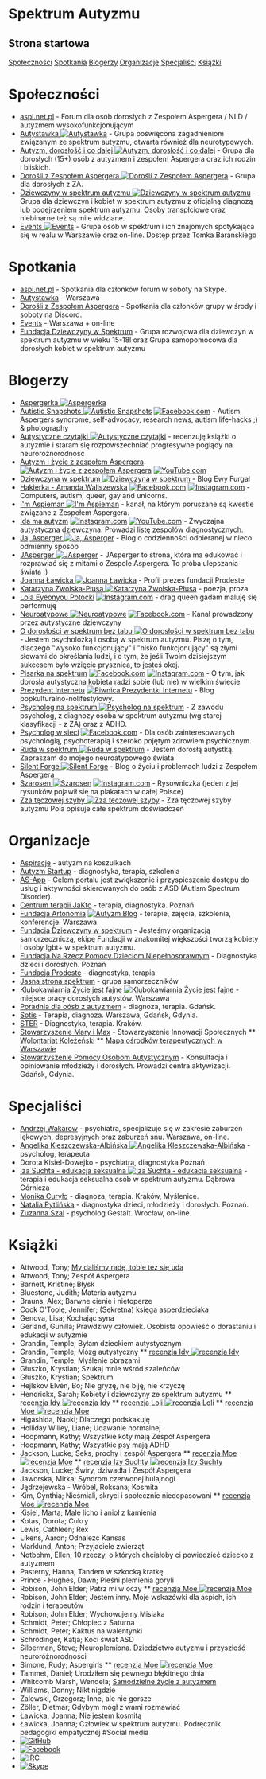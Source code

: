 # Spektrum Autyzmu
## Strona startowa
[Społeczności](#spo%25C5%2582eczno%25C5%259Bci) [Spotkania](#spotkania) [Blogerzy](#blogerzy) [Organizacje](#organizacje) [Specjaliści](#specjali%25C5%259Bci) [Książki](#ksi%25C4%2585%25C5%25BCki)
# Społeczności
* [aspi.net.pl](http://aspi.net.pl/) - Forum dla osób dorosłych z Zespołem Aspergera / NLD / autyzmem wysokofunkcjonującym
* [Autystawka ![Autystawka](images/fb.svg "Autystawka")](https://www.facebook.com/groups/Autystawka/) - Grupa poświęcona zagadnieniom związanym ze spektrum autyzmu, otwarta również dla neurotypowych.
* [Autyzm, dorosłość i co dalej ![Autyzm, dorosłość i co dalej](images/fb.svg "Autyzm, dorosłość i co dalej")](https://www.facebook.com/groups/autyzm.doroslosc/) - Grupa dla dorosłych (15+) osób z autyzmem i zespołem Aspergera oraz ich rodzin i bliskich.
* [Dorośli z Zespołem Aspergera ![Dorośli z Zespołem Aspergera](images/fb.svg "Dorośli z Zespołem Aspergera")](https://www.facebook.com/groups/1112099868832792/) - Grupa dla dorosłych z ZA.
* [Dziewczyny w spektrum autyzmu ![Dziewczyny w spektrum autyzmu](images/fb.svg "Dziewczyny w spektrum autyzmu")](https://www.facebook.com/groups/376752513042580/) - Grupa dla dziewczyn i kobiet w spektrum autyzmu z oficjalną diagnozą lub podejrzeniem spektrum autyzmu. Osoby transpłciowe oraz niebinarne też są mile widziane.
* [Events ![Events](images/fb.svg "Events")](https://www.facebook.com/tomasz.ewpws) - Grupa osób w spektrum i ich znajomych spotykająca się w realu w Warszawie oraz on-line. Dostęp przez Tomka Barańskiego
# Spotkania
* [aspi.net.pl](#aspi) - Spotkania dla członków forum w soboty na Skype.
* [Autystawka](#autystawka) - Warszawa
* [Dorośli z Zespołem Aspergera](#dorosli) - Spotkania dla członków grupy w środy i soboty na Discord.
* [Events](#events) - Warszawa + on-line
* [Fundacja Dziewczyny w Spektrum](https://dziewczynywspektrum.pl/nasze-dzialania/samopomoc/) - Grupa rozwojowa dla dziewczyn w spektrum autyzmu w wieku 15-18l oraz Grupa samopomocowa dla dorosłych kobiet w spektrum autyzmu
# Blogerzy
* [Aspergerka ![Aspergerka](images/ig.svg "Aspergerka")](https://www.instagram.com/aspergerka/)
* [Autistic Snapshots ![Autistic Snapshots](images/wp.svg "Autistic Snapshots")](https://aspiphotography.wordpress.com/) [![Facebook.com](images/fb.svg "Facebook.com")](https://www.facebook.com/aspiphotography) - Autism, Aspergers syndrome, self-advocacy, research news, autism life-hacks ;) & photography
* [Autystyczne czytajki ![Autystyczne czytajki](images/ig.svg "Autystyczne czytajki")](https://www.instagram.com/autystyczne.czytajki/) - recenzuję książki o autyzmie i staram się rozpowszechniać progresywne poglądy na neuroróżnorodność
* [Autyzm i życie z zespołem Aspergera ![Autyzm i życie z zespołem Aspergera](images/fb.svg "Autyzm i życie z zespołem Aspergera")](https://www.facebook.com/zespolasperger) [![YouTube.com](images/yt.svg "YouTube.com")](https://www.youtube.com/channel/UCczoerLzB3mtHxX65TsCvCw)
* [Dziewczyna w spektrum ![Dziewczyna w spektrum](images/wp.svg "Dziewczyna w spektrum")](https://dziewczynawspektrum.wordpress.com/) - Blog Ewy Furgał
* [Hakierka - Amanda Waliszewska](https://www.hakierka.pl/) [![Facebook.com](images/fb.svg "Facebook.com")](https://www.facebook.com/walmanda) [![Instagram.com](images/ig.svg "Instagram.com")](https://www.instagram.com/hakierka/) - Computers, autism, queer, gay and unicorns.
* [I'm Aspieman ![I'm Aspieman](images/yt.svg "I'm Aspieman")](https://www.youtube.com/channel/UCnZjTzN_PIHkdpDiS8sE-zQ) - kanał, na którym poruszane są kwestie związane z Zespołem Aspergera.
* [Ida ma autyzm](https://linktr.ee/idatymina) [![Instagram.com](images/ig.svg "Instagram.com")](https://www.instagram.com/ida_ma_autyzm/) [![YouTube.com](images/yt.svg "YouTube.com")](https://www.youtube.com/c/neuroatypowe) [](https://tiktok.com/@ida_ma_autyzm) - Zwyczajna autystyczna dziewczyna. Prowadzi listę zespołów diagnostycznych.
* [Ja, Asperger ![Ja, Asperger](images/fb.svg "Ja, Asperger")](https://www.facebook.com/wkapeluszukosmity/) - Blog o codzienności odbieranej w nieco odmienny sposób
* [JAsperger ![JAsperger](images/fb.svg "JAsperger")](https://www.facebook.com/JAspergerPL/) - JAsperger to strona, która ma edukować i rozprawiać się z mitami o Zespole Aspergera. To próba ulepszania świata :)
* [Joanna Ławicka ![Joanna Ławicka](images/ig.svg "Joanna Ławicka")](https://www.instagram.com/aska_lawicka/) - Profil prezes fundacji Prodeste
* [Katarzyna Zwolska-Płusa ![Katarzyna Zwolska-Płusa](images/ig.svg "Katarzyna Zwolska-Płusa")](https://www.instagram.com/k.zwolskaplusa/) - poezja, proza
* [Lola Eyeonyou Potocki](https://linktr.ee/Lola_Potocki) [![Instagram.com](images/ig.svg "Instagram.com")](https://www.instagram.com/lola_eyeonyou_potocki/) [](https://soundcloud.app.goo.gl/m25V4ePMvy6wgALy8) - drag queen gadam maluję się performuję
* [Neuroatypowe ![Neuroatypowe](images/yt.svg "Neuroatypowe")](https://www.youtube.com/c/neuroatypowe) [![Facebook.com](images/fb.svg "Facebook.com")](https://www.facebook.com/neuroatypowe) - Kanał prowadzony przez autystyczne dziewczyny
* [O dorosłości w spektrum bez tabu ![O dorosłości w spektrum bez tabu](images/fb.svg "O dorosłości w spektrum bez tabu")](https://www.facebook.com/o.doroslosci.w.spektrum.bez.tabu/) - Jestem psycholożką i osobą w spektrum autyzmu. Piszę o tym, dlaczego "wysoko funkcjonujący" i "nisko funkcjonujący" są złymi słowami do określania ludzi, i o tym, że jeśli Twoim dzisiejszym sukcesem było wzięcie prysznica, to jesteś okej.
* [Pisarka na spektrum](https://pisarkanaspektrum.pl/) [![Facebook.com](images/fb.svg "Facebook.com")](https://www.facebook.com/pisarkanaspektrum/) [![Instagram.com](images/ig.svg "Instagram.com")](https://www.instagram.com/agnieszkazakautorka/) - O tym, jak dorosła autystyczna kobieta radzi sobie (lub nie) w wielkim świecie
* [Prezydent Internetu](http://prezydentinternetu.pl/) [![Piwnica Prezydentki Internetu](images/fb.svg "Piwnica Prezydentki Internetu")](https://www.facebook.com/piwnicaq) - Blog popkulturalno-nolifestylowy.
* [Psycholog na spektrum ![Psycholog na spektrum](images/fb.svg "Psycholog na spektrum")](https://www.facebook.com/Psycholognaspektrum) - Z zawodu psycholog, z diagnozy osoba w spektrum autyzmu (wg starej klasyfikacji - z ZA) oraz z ADHD.
* [Psycholog w sieci](https://www.szadurska-prokopiuk.pl/) [![Facebook.com](images/fb.svg "Facebook.com")](https://www.facebook.com/psychologwsieci) - Dla osób zainteresowanych psychologią, psychoterapią i szeroko pojętym zdrowiem psychicznym.
* [Ruda w spektrum ![Ruda w spektrum](images/ig.svg "Ruda w spektrum")](https://www.instagram.com/ruda_w_spektrum/) - Jestem dorosłą autystką. Zapraszam do mojego neuroatypowego świata
* [Silent Forge ![Silent Forge](images/fb.svg "Silent Forge")](https://www.facebook.com/SilentForge/) - Blog o życiu i problemach ludzi z Zespołem Aspergera
* [Szarosen ![Szarosen](images/fb.svg "Szarosen")](https://www.facebook.com/szarosen) [![Instagram.com](images/ig.svg "Instagram.com")](https://www.instagram.com/szarosen_art/) - Rysowniczka (jeden z jej rysunków pojawił się na plakatach w całej Polsce)
* [Zza tęczowej szyby ![Zza tęczowej szyby](images/fb.svg "Zza tęczowej szyby")](https://www.facebook.com/zzateczowejszyby/) - Zza tęczowej szyby autyzmu Pola opisuje całe spektrum doświadczeń
# Organizacje
* [Aspiracje](http://aspiracje.com.pl/) - autyzm na koszulkach
* [Autyzm Startup](https://autyzm-startup.pl/) - diagnostyka, terapia, szkolenia
* [AS-App](https://as-app.pl/dla-osob-z-asd/) - Celem portalu jest zwiększenie i przyspieszenie dostępu do usług i aktywności skierowanych do osób z ASD (Autism Spectrum Disorder).
* [Centrum terapii JaKto](http://jakto.com.pl/) - terapia, diagnostyka. Poznań
* [Fundacja Artonomia](http://artonomia.org/) [![Autyzm Blog](images/fb.svg "Autyzm Blog")](https://www.facebook.com/autyzmblog/) - terapie, zajęcia, szkolenia, konferencje. Warszawa
* [Fundacja Dziewczyny w spektrum](https://dziewczynywspektrum.pl/) - Jesteśmy organizacją samorzeczniczą, ekipę Fundacji w znakomitej większości tworzą kobiety i osoby lgbt+ w spektrum autyzmu.
* [Fundacja Na Rzecz Pomocy Dzieciom Niepełnosprawnym](https://nowanadzieja.com.pl/) - Diagnostyka dzieci i dorosłych. Poznań
* [Fundacja Prodeste](http://www.prodeste.pl/) - diagnostyka, terapia
* [Jasna strona spektrum](https://jasnastronaspektrum.pl/) - grupa samorzeczników
* [Klubokawiarnia Życie jest fajne ![Klubokawiarnia Życie jest fajne](images/fb.svg "Klubokawiarnia Życie jest fajne")](https://www.facebook.com/KlubokawiarniaZycieJestFajne/) - miejsce pracy dorosłych autystów. Warszawa
* [Poradnia dla oósb z autyzmem](http://poradnia-autyzm.pl/) - diagnoza, terapia. Gdańsk.
* [Sotis](http://www.sotis.pl/) - Terapia, diagnoza. Warszawa, Gdańsk, Gdynia.
* [STER](https://strefaterapii.pl/) - Diagnostyka, terapia. Kraków.
* [Stowarzyszenie Mary i Max](http://www.maryimax.pl/) - Stowarzyszenie Innowacji Społecznych
** [Wolontariat Koleżeński](https://wolontariatkolezenski.pl)
** [Mapa ośrodków terapeutycznych w Warszawie](https://wolontariatkolezenski.pl/wstronespektrum/)
* [Stowarzyszenie Pomocy Osobom Autystycznym](https://www.spoa.org.pl/) - Konsultacja i opiniowanie młodzieży i dorosłych. Prowadzi centra aktywizacji. Gdańsk, Gdynia.
# Specjaliści
* [Andrzej Wakarow](https://psychiatrzy.pl/lekarze-psychiatrzy/#wakarow) - psychiatra, specjalizuje się w zakresie zaburzeń lękowych, depresyjnych oraz zaburzeń snu. Warszawa, on-line.
* [Angelika Kleszczewska-Albińska ![Angelika Kleszczewska-Albińska](images/fb.svg "Angelika Kleszczewska-Albińska")](https://www.facebook.com/profile.php?id=100013630629880) - psycholog, terapeuta
* Dorota Kisiel-Dowejko - psychiatra, diagnostyka Poznań
* [Iza Suchta - edukacja seksualna ![Iza Suchta - edukacja seksualna](images/ig.svg "Iza Suchta - edukacja seksualna")](https://www.instagram.com/santeriz.edukacja.seksualna/) - terapia i edukacja seksualna osób w spektrum autyzmu. Dąbrowa Górnicza
* [Monika Curyło](https://www.psyche-krakow.pl/) - diagnoza, terapia. Kraków, Myślenice.
* [Natalia Pytlińska](http://psychiatradzieciecy.info/) - diagnostyka dzieci, młodzieży i dorosłych. Poznań.
* [Zuzanna Szal](https://panoramafirm.pl/dolno%C5%9Bl%C4%85skie,wroc%C5%82awski,kie%C5%82cz%C3%B3w,ogrodowa,95/zuzanna_szal_gabinet_psychologiczny-zpxorb_gm.html) - psycholog Gestalt. Wrocław, on-line.
# Książki
* Attwood, Tony; [My daliśmy radę, tobie też się uda](https://harmonia.edu.pl/pl/p/MY-DALISMY-RADE%2C-TOBIE-TEZ-SIE-UDA/1767)
* Attwood, Tony; Zespół Aspergera
* Barnett, Kristine; Błysk
* Bluestone, Judith; Materia autyzmu
* Brauns, Alex; Barwne cienie i nietoperze
* Cook O'Toole, Jennifer; (Sekretna) księga asperdzieciaka
* Genova, Lisa; Kochając syna
* Gerland, Gunilla; Prawdziwy człowiek. Osobista opowieść o dorastaniu i edukacji w autyzmie
* Grandin, Temple; Byłam dzieckiem autystycznym
* Grandin, Temple; Mózg autystyczny
** [recenzja Idy ![recenzja Idy](images/ig.svg "recenzja Idy")](https://www.instagram.com/p/CJjMOXon0V2/)
* Grandin, Temple; Myślenie obrazami
* Głuszko, Krystian; Szukaj mnie wśród szaleńców
* Głuszko, Krystian; Spektrum
* Hejlskov Elvén, Bo; Nie gryzę, nie biję, nie krzyczę
* Hendrickx, Sarah; Kobiety i dziewczyny ze spektrum autyzmu
** [recenzja Idy ![recenzja Idy](images/ig.svg "recenzja Idy")](https://www.instagram.com/p/CH5pqteL8sz/)
** [recenzja Loli ![recenzja Loli](images/ig.svg "recenzja Loli")](https://www.instagram.com/p/CHUmqGNnPZ9/)
** [recenzja Moe ![recenzja Moe](images/ig.svg "recenzja Moe")](https://www.instagram.com/p/CJnXsy0sqRE/)
* Higashida, Naoki; Dlaczego podskakuję
* Holliday Willey, Liane; Udawanie normalnej
* Hoopmann, Kathy; Wszystkie koty mają Zespół Aspergera
* Hoopmann, Kathy; Wszystkie psy mają ADHD
* Jackson, Lucke; Seks, prochy i zespół Aspergera
** [recenzja Moe ![recenzja Moe](images/ig.svg "recenzja Moe")](https://www.instagram.com/p/CK8pAqeH9LG/)
** [recenzja Izy Suchty ![recenzja Izy Suchty](images/ig.svg "recenzja Izy Suchty")](https://www.instagram.com/p/CLT8ARAn-7J/)
* Jackson, Lucke; Świry, dziwadła i Zespół Aspergera
* Jaworska, Mirka; Syndrom czerwonej hulajnogi
* Jędrzejewska - Wróbel, Roksana; Kosmita
* Kim, Cynthia; Nieśmiali, skryci i społecznie niedopasowani
** [recenzja Moe ![recenzja Moe](images/ig.svg "recenzja Moe")](https://www.instagram.com/p/CJtBc5-Mbhf/)
* Kisiel, Marta; Małe licho i anioł z kamienia
* Kotas, Dorota; Cukry
* Lewis, Cathleen; Rex
* Likens, Aaron; Odnaleźć Kansas
* Marklund, Anton; Przyjaciele zwierząt
* Notbohm, Ellen; 10 rzeczy, o których chciałoby ci powiedzieć dziecko z autyzmem
* Pasterny, Hanna; Tandem w szkocką kratkę
* Prince - Hughes, Dawn; Pieśni plemienia goryli
* Robison, John Elder; Patrz mi w oczy
** [recenzja Moe ![recenzja Moe](images/ig.svg "recenzja Moe")](https://www.instagram.com/p/CL7TzFrHC1l/)
* Robison, John Elder; Jestem inny. Moje wskazówki dla aspich, ich rodzin i terapeutów
* Robison, John Elder; Wychowujemy Misiaka
* Schmidt, Peter; Chłopiec z Saturna
* Schmidt, Peter; Kaktus na walentynki
* Schrödinger, Katja; Koci świat ASD
* Silberman, Steve; Neuroplemiona. Dziedzictwo autyzmu i przyszłość neuroróżnorodności
* Simone, Rudy; Aspergirls
** [recenzja Moe ![recenzja Moe](images/ig.svg "recenzja Moe")](https://www.instagram.com/p/CKD-0UPHQjt/)
* Tammet, Daniel; Urodziłem się pewnego błękitnego dnia
* Whitcomb Marsh, Wendela; [Samodzielne życie z autyzmem](https://harmonia.edu.pl/pl/p/SAMODZIELNE-ZYCIE-Z-AUTYZMEM/1914)
* Williams, Donny; Nikt nigdzie
* Zalewski, Grzegorz; Inne, ale nie gorsze
* Zöller, Dietmar; Gdybym mógł z wami rozmawiać
* Ławicka, Joanna; Nie jestem kosmitą
* Ławicka, Joanna; Człowiek w spektrum autyzmu. Podręcznik pedagogiki empatycznej
#Social media
* [![GitHub](images/gh.svg)](https://github.com/spektrum-autyzmu/spektrum-autyzmu.github.io) 
* [![Facebook](images/fb.svg)](https://fb.me/spektrum.autyzmu.2021)
* [![IRC](https://freesvg.org/img/mono-konv-message.svg)](irc://irc.pirc.pl/#aspi.net.pl)
* [![Skype](https://d29fhpw069ctt2.cloudfront.net/icon/image/38752/preview.svg)](http://aspi.net.pl/post226440.html#p226440)
